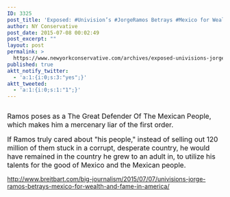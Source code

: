 ```yaml
---
ID: 3325
post_title: 'Exposed: #Univision’s #JorgeRamos Betrays #Mexico for Wealth and Fame In #America #MakeAmericaGreatAgain'
author: NY Conservative
post_date: 2015-07-08 00:02:49
post_excerpt: ""
layout: post
permalink: >
  https://www.newyorkconservative.com/archives/exposed-univisions-jorgeramos-betrays-mexico-for-wealth-and-fame-in-america-makeamericagreatagain/
published: true
aktt_notify_twitter:
  - 'a:1:{i:0;s:3:"yes";}'
aktt_tweeted:
  - 'a:1:{i:0;s:1:"1";}'
---
```

<p><img src="http://www.newyorkconservative.com/wp-content/uploads/2015/07/070815_0402_ExposedUniv1.jpg" alt="" />
	</p><p><span style="color:#111111;font-size:12pt">Ramos poses as a The Great Defender Of The Mexican People, which makes him a mercenary liar of the first order.
</span></p><p><span style="color:#111111;font-size:12pt">If Ramos truly cared about "his people," instead of selling out 120 million of them stuck in a corrupt, desperate country, he would have remained in the country he grew to an adult in, to utilize his talents for the good of Mexico and the Mexican people.
</span></p><p><a href="http://www.breitbart.com/big-journalism/2015/07/07/univisions-jorge-ramos-betrays-mexico-for-wealth-and-fame-in-america/">http://www.breitbart.com/big-journalism/2015/07/07/univisions-jorge-ramos-betrays-mexico-for-wealth-and-fame-in-america/</a>
	</p>